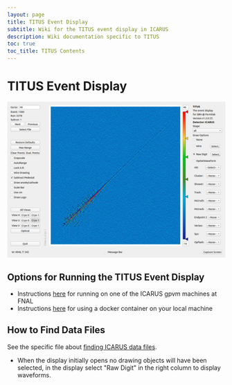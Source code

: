 ```yaml
---
layout: page
title: TITUS Event Display
subtitle: Wiki for the TITUS event display in ICARUS
description: Wiki documentation specific to TITUS
toc: true
toc_title: TITUS Contents
---
```




TITUS Event Display
===================

![You are missing a gorgeous event with TITUS Event Display](../images/evd_icarus_R2278_S1_E1300.png "TITUS Event Display")


Options for Running the TITUS Event Display
-------------------------------------------

- Instructions [here](titus_event_display_vnc.md) for running on one of the ICARUS gpvm machines at FNAL
- Instructions [here](titus_event_display_docker.md) for using a docker container on your local machine

How to Find Data Files
----------------------

See the specific file about [finding ICARUS data files](../samples/datafiles.md).

* When the display initially opens no drawing objects will have been selected, in the display select "Raw Digit" in the right column to display waveforms.
